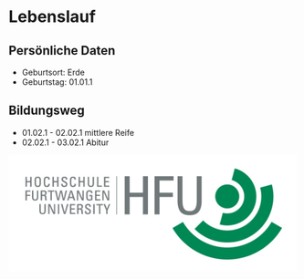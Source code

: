 # Lebenslauf

## Persönliche Daten
* Geburtsort: Erde
* Geburtstag: 01.01.1

## Bildungsweg
* 01.02.1 - 02.02.1 mittlere Reife
* 02.02.1 - 03.02.1 Abitur


![Alternativer Text](bild.jpg)
